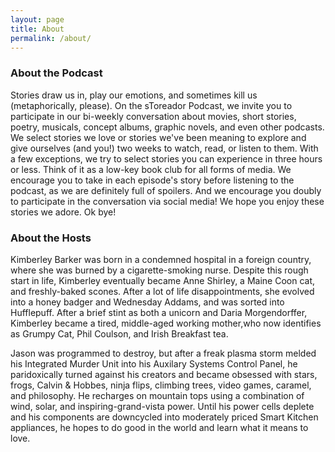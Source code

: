 ```yaml
---
layout: page
title: About
permalink: /about/
---
```


### About the Podcast

Stories draw us in, play our emotions, and sometimes kill us (metaphorically, please). On the sToreador Podcast, we invite you to participate in our bi-weekly conversation about movies, short stories, poetry, musicals, concept albums, graphic novels, and even other podcasts. We select stories we love or stories we've been meaning to explore and give ourselves (and you!) two weeks to watch, read, or listen to them. With a few exceptions, we try to select stories you can experience in three hours or less. Think of it as a low-key book club for all forms of media. We encourage you to take in each episode's story before listening to the podcast, as we are definitely full of spoilers. And we encourage you doubly to participate in the conversation via social media! We hope you enjoy these stories we adore. Ok bye!

### About the Hosts 

Kimberley Barker was born in a condemned hospital in a foreign country, where she was burned by a cigarette-smoking nurse. Despite this rough start in life, Kimberley eventually became Anne Shirley, a Maine Coon cat, and freshly-baked scones. After a lot of life disappointments, she evolved into a honey badger and Wednesday Addams, and was sorted into Hufflepuff. After a brief stint as both a unicorn and Daria Morgendorffer, Kimberley became a tired, middle-aged working mother,who now identifies as Grumpy Cat, Phil Coulson, and Irish Breakfast tea. 

Jason was programmed to destroy, but after a freak plasma storm melded his Integrated Murder Unit into his Auxilary Systems Control Panel, he paridoxically turned against his creators and became obsessed with stars, frogs, Calvin & Hobbes, ninja flips, climbing trees, video games, caramel, and philosophy. He recharges on mountain tops using a combination of wind, solar, and inspiring-grand-vista power. Until his power cells deplete and his components are downcycled into moderately priced Smart Kitchen appliances, he hopes to do good in the world and learn what it means to love.
